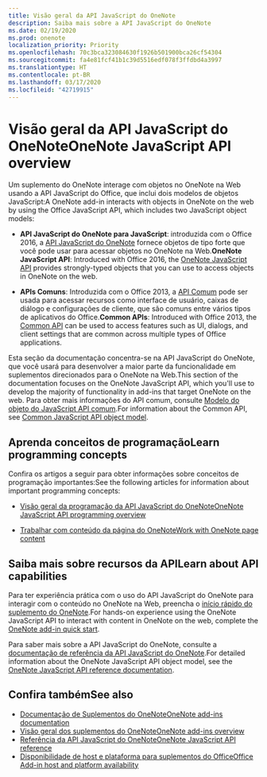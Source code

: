 ```yaml
---
title: Visão geral da API JavaScript do OneNote
description: Saiba mais sobre a API JavaScript do OneNote
ms.date: 02/19/2020
ms.prod: onenote
localization_priority: Priority
ms.openlocfilehash: 70c3bca323084630f1926b501900bca26cf54304
ms.sourcegitcommit: fa4e81fcf41b1c39d5516edf078f3ffdbd4a3997
ms.translationtype: HT
ms.contentlocale: pt-BR
ms.lasthandoff: 03/17/2020
ms.locfileid: "42719915"
---
```

# <a name="onenote-javascript-api-overview"></a><span data-ttu-id="28e3f-103">Visão geral da API JavaScript do OneNote</span><span class="sxs-lookup"><span data-stu-id="28e3f-103">OneNote JavaScript API overview</span></span>

<span data-ttu-id="28e3f-104">Um suplemento do OneNote interage com objetos no OneNote na Web usando a API JavaScript do Office, que inclui dois modelos de objetos JavaScript:</span><span class="sxs-lookup"><span data-stu-id="28e3f-104">A OneNote add-in interacts with objects in OneNote on the web by using the Office JavaScript API, which includes two JavaScript object models:</span></span>

* <span data-ttu-id="28e3f-105">**API JavaScript do OneNote para JavaScript**: introduzida com o Office 2016, a [API JavaScript do OneNote](/javascript/api/onenote) fornece objetos de tipo forte que você pode usar para acessar objetos no OneNote na Web.</span><span class="sxs-lookup"><span data-stu-id="28e3f-105">**OneNote JavaScript API**: Introduced with Office 2016, the [OneNote JavaScript API](/javascript/api/onenote) provides strongly-typed objects that you can use to access objects in OneNote on the web.</span></span> 

* <span data-ttu-id="28e3f-106">**APIs Comuns**: Introduzida com o Office 2013, a [API Comum](/javascript/api/office) pode ser usada para acessar recursos como interface de usuário, caixas de diálogo e configurações de cliente, que são comuns entre vários tipos de aplicativos do Office.</span><span class="sxs-lookup"><span data-stu-id="28e3f-106">**Common APIs**: Introduced with Office 2013, the [Common API](/javascript/api/office) can be used to access features such as UI, dialogs, and client settings that are common across multiple types of Office applications.</span></span>

<span data-ttu-id="28e3f-107">Esta seção da documentação concentra-se na API JavaScript do OneNote, que você usará para desenvolver a maior parte da funcionalidade em suplementos direcionados para o OneNote na Web.</span><span class="sxs-lookup"><span data-stu-id="28e3f-107">This section of the documentation focuses on the OneNote JavaScript API, which you'll use to develop the majority of functionality in add-ins that target OneNote on the web.</span></span> <span data-ttu-id="28e3f-108">Para obter mais informações do API comum, consulte [Modelo do objeto do JavaScript API comum](../../develop/office-javascript-api-object-model.md).</span><span class="sxs-lookup"><span data-stu-id="28e3f-108">For information about the Common API, see [Common JavaScript API object model](../../develop/office-javascript-api-object-model.md).</span></span> 

## <a name="learn-programming-concepts"></a><span data-ttu-id="28e3f-109">Aprenda conceitos de programação</span><span class="sxs-lookup"><span data-stu-id="28e3f-109">Learn programming concepts</span></span>

<span data-ttu-id="28e3f-110">Confira os artigos a seguir para obter informações sobre conceitos de programação importantes:</span><span class="sxs-lookup"><span data-stu-id="28e3f-110">See the following articles for information about important programming concepts:</span></span>

- [<span data-ttu-id="28e3f-111">Visão geral da programação da API JavaScript do OneNote</span><span class="sxs-lookup"><span data-stu-id="28e3f-111">OneNote JavaScript API programming overview</span></span>](../../onenote/onenote-add-ins-programming-overview.md)

- [<span data-ttu-id="28e3f-112">Trabalhar com conteúdo da página do OneNote</span><span class="sxs-lookup"><span data-stu-id="28e3f-112">Work with OneNote page content</span></span>](../../onenote/onenote-add-ins-page-content.md)

## <a name="learn-about-api-capabilities"></a><span data-ttu-id="28e3f-113">Saiba mais sobre recursos da API</span><span class="sxs-lookup"><span data-stu-id="28e3f-113">Learn about API capabilities</span></span>

<span data-ttu-id="28e3f-114">Para ter experiência prática com o uso do API JavaScript do OneNote para interagir com o conteúdo no OneNote na Web, preencha o [início rápido do suplemento do OneNote](../../quickstarts/onenote-quickstart.md).</span><span class="sxs-lookup"><span data-stu-id="28e3f-114">For hands-on experience using the OneNote JavaScript API to interact with content in OneNote on the web, complete the [OneNote add-in quick start](../../quickstarts/onenote-quickstart.md).</span></span> 

<span data-ttu-id="28e3f-115">Para saber mais sobre a API JavaScript do OneNote, consulte a [documentação de referência da API JavaScript do OneNote](/javascript/api/onenote).</span><span class="sxs-lookup"><span data-stu-id="28e3f-115">For detailed information about the OneNote JavaScript API object model, see the [OneNote JavaScript API reference documentation](/javascript/api/onenote).</span></span>

## <a name="see-also"></a><span data-ttu-id="28e3f-116">Confira também</span><span class="sxs-lookup"><span data-stu-id="28e3f-116">See also</span></span>

- [<span data-ttu-id="28e3f-117">Documentação de Suplementos do OneNote</span><span class="sxs-lookup"><span data-stu-id="28e3f-117">OneNote add-ins documentation</span></span>](../../onenote/index.md)
- [<span data-ttu-id="28e3f-118">Visão geral dos suplementos do OneNote</span><span class="sxs-lookup"><span data-stu-id="28e3f-118">OneNote add-ins overview</span></span>](../../onenote/onenote-add-ins-programming-overview.md)
- [<span data-ttu-id="28e3f-119">Referência da API JavaScript do OneNote</span><span class="sxs-lookup"><span data-stu-id="28e3f-119">OneNote JavaScript API reference</span></span>](/javascript/api/onenote)
- [<span data-ttu-id="28e3f-120">Disponibilidade de host e plataforma para suplementos do Office</span><span class="sxs-lookup"><span data-stu-id="28e3f-120">Office Add-in host and platform availability</span></span>](../../overview/office-add-in-availability.md)

